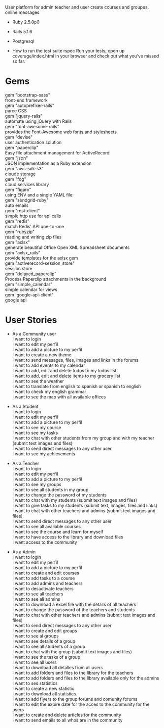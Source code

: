 User platform for admin teacher and user
create courses and groupes.
online messages

* Ruby 2.5.0p0

* Rails 5.1.6

* Postgresql

* How to run the test suite
rspec
Run your tests, open up coverage/index.html in your browser and check out what you've missed so far.

# Gems
gem "bootstrap-sass"   
front-end framework  
gem "autoprefixer-rails"   
parce CSS  
gem "jquery-rails"  
automate using jQuery with Rails  
gem "font-awesome-rails"  
provides the Font-Awesome web fonts and stylesheets  
gem "devise"  
user authentication solution  
gem "paperclip"  
Easy file attachment management for ActiveRecord  
gem "json"  
JSON implementation as a Ruby extension  
gem "aws-sdk-s3"  
cloude storage  
gem "fog"  
cloud services library  
gem "figaro"  
using ENV and a single YAML file  
gem "sendgrid-ruby"  
auto emails  
gem "rest-client"  
simple http use for api calls  
gem "redis"  
match Redis' API one-to-one  
gem "rubyzip"  
reading and writing zip files  
gem "axlsx"  
generate beautiful Office Open XML Spreadsheet documents   
gem "axlsx_rails"  
provide templates for the axlsx gem  
gem "activerecord-session_store"  
session store  
gem "delayed_paperclip"  
Process Paperclip attachments in the background  
gem "simple_calendar"  
simple calendar for views  
gem 'google-api-client'  
google api   

# User Stories 


* As a Community user  
I want to login  
I want to edit my perfil  
I want to add a picture to my perfil  
I want to create a new theme  
I want to send messages, files, images and links in the forums  
I want to add events to my calendar  
I want to add, edit and delete todos to my todos list  
I want to add, edit and delete items to my grocery list  
I want to see the weather   
I want to translate from english to spanish or spanish to english  
I want to check my english grammar  
I want to see the map with all available offices  

* As a Student  
I want to login  
I want to edit my perfil  
I want to add a picture to my perfil  
I want to see my course  
I want to see my tasks  
I want to chat with other students from my group and with my teacher (submit text images and files)  
I want to send direct messages to any other user  
I want to see my achievements  

* As a Teacher  
I want to login  
I want to edit my perfil  
I want to add a picture to my perfil  
I want to see my groups  
I want to see all students in my group  
I want to change the password of my students  
I want to chat with my students (submit text images and files)  
I want to give tasks to my students (submit text, images, files and links)  
I want to chat with other teachers and admins (submit text images and files)  
I want to send direct messages to any other user  
I want to see all available courses  
I want to see the course and learn for myself  
I want to have access to the library and download files  
I want access to the community  

* As a Admin  
I want to login  
I want to edit my perfil  
I want to add a picture to my perfil  
I want to create and edit courses  
I want to add tasks to a course  
I want to add admins and teachers  
I want to desactivate teachers  
I want to see all teachers  
I want to see all admins  
I want to download a excel file with the detalls of all teachers  
I want to change the password of the teachers and students  
I want to chat with other teachers and admins (submit text images and files)  
I want to send direct messages to any other user  
I want to create and edit groups  
I want to see al groups  
I want to see detalls of a group  
I want to see all students of a group  
I want to chat with the group (submit text images and files)  
I want to see the tasks of a group  
I want to see all users  
I want to download all detalles from all users  
I want to add folders and files to the library for the teachers  
I want to add folders and files to the library available only for the admins   
I want to ses statistics  
I want to create a new statistic  
I want to download all statistics  
I want to add flyers to the group forums and comunity forums  
I want to edit the expire date for the acces to the community for the users  
I want to create and delete articles for the community  
I want to send emails to all whos are in the community  

